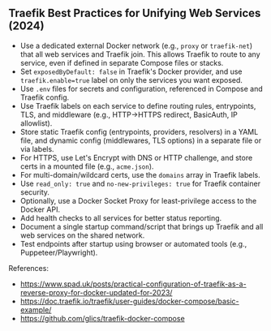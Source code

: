 

## Traefik Best Practices for Unifying Web Services (2024)

- Use a dedicated external Docker network (e.g., `proxy` or `traefik-net`) that all web services and Traefik join. This allows Traefik to route to any service, even if defined in separate Compose files or stacks.
- Set `exposedByDefault: false` in Traefik's Docker provider, and use `traefik.enable=true` label on only the services you want exposed.
- Use `.env` files for secrets and configuration, referenced in Compose and Traefik config.
- Use Traefik labels on each service to define routing rules, entrypoints, TLS, and middleware (e.g., HTTP->HTTPS redirect, BasicAuth, IP allowlist).
- Store static Traefik config (entrypoints, providers, resolvers) in a YAML file, and dynamic config (middlewares, TLS options) in a separate file or via labels.
- For HTTPS, use Let's Encrypt with DNS or HTTP challenge, and store certs in a mounted file (e.g., `acme.json`).
- For multi-domain/wildcard certs, use the `domains` array in Traefik labels.
- Use `read_only: true` and `no-new-privileges: true` for Traefik container security.
- Optionally, use a Docker Socket Proxy for least-privilege access to the Docker API.
- Add health checks to all services for better status reporting.
- Document a single startup command/script that brings up Traefik and all web services on the shared network.
- Test endpoints after startup using browser or automated tools (e.g., Puppeteer/Playwright).

References:
- https://www.spad.uk/posts/practical-configuration-of-traefik-as-a-reverse-proxy-for-docker-updated-for-2023/
- https://doc.traefik.io/traefik/user-guides/docker-compose/basic-example/
- https://github.com/glics/traefik-docker-compose
